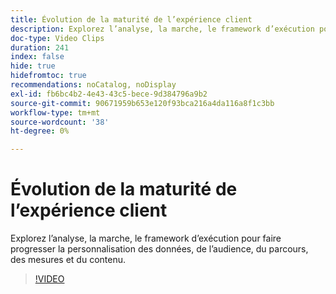 ```yaml
---
title: Évolution de la maturité de l’expérience client
description: Explorez l’analyse, la marche, le framework d’exécution pour faire progresser la personnalisation des données, de l’audience, du parcours, des mesures et du contenu.
doc-type: Video Clips
duration: 241
index: false
hide: true
hidefromtoc: true
recommendations: noCatalog, noDisplay
exl-id: fb6bc4b2-4e43-43c5-bece-9d384796a9b2
source-git-commit: 90671959b653e120f93bca216a4da116a8f1c3bb
workflow-type: tm+mt
source-wordcount: '38'
ht-degree: 0%

---
```


# Évolution de la maturité de l’expérience client

Explorez l’analyse, la marche, le framework d’exécution pour faire progresser la personnalisation des données, de l’audience, du parcours, des mesures et du contenu.

<!-- 85_S651_3442537_240_evolving-customer-experience-maturity -->
>[!VIDEO](https://video.tv.adobe.com/v/3460169/?learn=on&enablevpops=true&captions=fre_fr)
